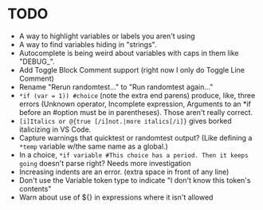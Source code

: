 # TODO

- A way to highlight variables or labels you aren't using
- A way to find variables hiding in "strings".
- Autocomplete is being weird about variables with caps in them like "DEBUG_".
- Add Toggle Block Comment support (right now I only do Toggle Line Comment)
- Rename "Rerun randomtest..." to "Run randomtest again..."
- `*if (var = 1)) #choice` (note the extra end parens) produce, like, three errors (Unknown operator, Incomplete expression, Arguments to an *if before an #option must be in parentheses). Those aren't really correct.
- `[i]Italics or @{true [/i]not.|more italics[/i]}` gives borked italicizing in VS Code.
- Capture warnings that quicktest or randomtest output? (Like defining a `*temp` variable w/the same name as a global.)
- In a choice, `*if variable #This choice has a period. Then it keeps going` doesn't parse right? Needs more investigation
- Increasing indents are an error. (extra space in front of any line)
- Don't use the Variable token type to indicate "I don't know this token's contents"
- Warn about use of ${} in expressions where it isn't allowed